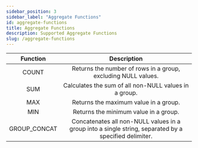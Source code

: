 ```yaml
---
sidebar_position: 3
sidebar_label: "Aggregate Functions"
id: aggregate-functions
title: Aggregate Functions
description: Supported Aggregate Functions
slug: /aggregate-functions
---
```


|Function|Description|
|:------:|:---------:|
| COUNT | Returns the number of rows in a group, excluding NULL values. |
| SUM | Calculates the sum of all non-NULL values in a group. |
| MAX | Returns the maximum value in a group. |
| MIN | Returns the minimum value in a group. |
| GROUP_CONCAT | Concatenates all non-NULL values in a group into a single string, separated by a specified delimiter. | 